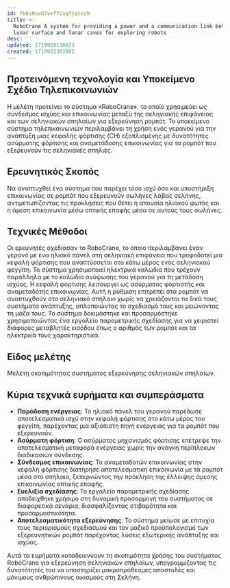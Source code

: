 ```yaml
---
id: fk6s0cwd7vxf7cvqfjqcezb
title: >-
  RoboCrane A system for providing a power and a communication link between
  lunar surface and lunar caves for exploring robots
desc: ''
updated: 1719928136623
created: 1719922382882
---
```


## Προτεινόμενη τεχνολογία και Υποκείμενο Σχέδιο Τηλεπικοινωνιών
Η μελέτη προτείνει το σύστημα «RoboCrane», το οποίο χρησιμεύει ως σύνδεσμος ισχύος και επικοινωνίας μεταξύ της σεληνιακής επιφάνειας και των σεληνιακών σπηλαίων για εξερεύνηση ρομπότ. Το υποκείμενο σύστημα τηλεπικοινωνιών περιλαμβάνει τη χρήση ενός γερανού για την ανάπτυξη μιας κεφαλής φόρτισης (CH) εξοπλισμένης με δυνατότητες ασύρματης φόρτισης και αναμετάδοσης επικοινωνίας για τα ρομπότ που εξερευνούν τις σεληνιακές σπηλιές.

## Ερευνητικός Σκοπός
Να αναπτυχθεί ένα σύστημα που παρέχει τόσο ισχύ όσο και υποστήριξη επικοινωνίας σε ρομπότ που εξερευνούν σωλήνες λάβας σελήνης, αντιμετωπίζοντας τις προκλήσεις που θέτει η απουσία ηλιακού φωτός και η άμεση επικοινωνία μέσω οπτικής επαφής μέσα σε αυτούς τους σωλήνες.

## Τεχνικές Μέθοδοι
Οι ερευνητές σχεδίασαν το RoboCrane, το οποίο περιλαμβάνει έναν γερανό με ένα ηλιακό πάνελ στη σεληνιακή επιφάνεια που τροφοδοτεί μια κεφαλή φόρτισης που αναπτύσσεται στο κάτω μέρος ενός σεληνιακού φεγγίτη. Το σύστημα χρησιμοποιεί ηλεκτρικά καλώδια που τρέχουν παράλληλα με το καλώδιο ανύψωσης του γερανού για τη μετάδοση ισχύος. Η κεφαλή φόρτισης λειτουργεί ως ασύρματος φορτιστής και αναμεταδότης επικοινωνίας. Αυτή η ρύθμιση επιτρέπει στα ρομπότ να αναπτυχθούν στο σεληνιακό σπήλαιο χωρίς να χρειάζονται τα δικά τους συστήματα ανάπτυξης, απλοποιώντας το σχεδιασμό τους και μειώνοντας τη μάζα τους. Το σύστημα δοκιμάστηκε και προσαρμόστηκε χρησιμοποιώντας ένα εργαλείο παραμετρικής σχεδίασης για να χειριστεί διάφορες μεταβλητές εισόδου όπως ο αριθμός των ρομπότ και τα ηλεκτρικά τους χαρακτηριστικά.

## Είδος μελέτης
Μελέτη σκοπιμότητας συστήματος εξερεύνησης σεληνιακών σπηλαίων.

## Κύρια τεχνικά ευρήματα και συμπεράσματα
- **Παράδοση ενέργειας**: Το ηλιακό πάνελ του γερανού παρέδωσε αποτελεσματικά ισχύ στην κεφαλή φόρτισης στο κάτω μέρος του φεγγίτη, παρέχοντας μια αξιόπιστη πηγή ενέργειας για τα ρομπότ που εξερευνούν.
- **Ασύρματη φόρτιση**: Ο ασύρματος μηχανισμός φόρτισης επέτρεψε την αποτελεσματική μεταφορά ενέργειας χωρίς την ανάγκη περίπλοκων διαδικασιών σύνδεσης.
- **Σύνδεσμος επικοινωνίας**: Το αναμεταδοτών επικοινωνίας στην κεφαλή φόρτισης διατήρησε αποτελεσματική επικοινωνία με τα ρομπότ μέσα στο σπήλαιο, ξεπερνώντας την πρόκληση της έλλειψης άμεσης επικοινωνίας οπτικής επαφής.
- **Ευελιξία σχεδίασης**: Το εργαλείο παραμετρικής σχεδίασης αποδείχθηκε χρήσιμο στη δυναμική προσαρμογή του συστήματος σε διαφορετικά σενάρια, διασφαλίζοντας στιβαρότητα και προσαρμοστικότητα.
- **Αποτελεσματικότητα εξερεύνησης**: Το σύστημα μείωσε με επιτυχία τους περιορισμούς σχεδιασμού και τον μαζικό προϋπολογισμό των εξερευνητικών ρομπότ παρέχοντας λύσεις εξωτερικής ανάπτυξης και ισχύος.

Αυτά τα ευρήματα καταδεικνύουν τη σκοπιμότητα χρήσης του συστήματος RoboCrane για εξερεύνηση σεληνιακών σπηλαίων, υπογραμμίζοντας τις δυνατότητές του να υποστηρίζει μακροπρόθεσμες αποστολές και μόνιμους ανθρώπινους οικισμούς στη Σελήνη.